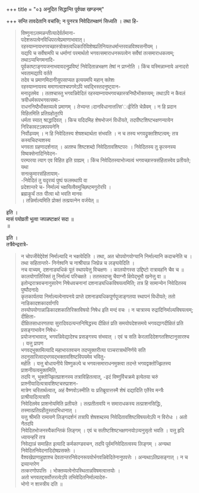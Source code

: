 +++
title = "०३ अनूदित सिद्धान्ति पूर्वपक्ष खण्डनम्"

+++
सन्ति तावदेतानि वचांसि; न पुनरत्र निवेदितभक्षणं सिध्यति । तथा हि-
> विष्णुनाऽत्तमन्नन्तीत्यादेर्वर्तमाना-  
पदेशरूपत्वेनविधिपरत्वेप्रमाणाभावात्। रहस्याम्नायभगवच्छास्त्रोक्तत्वधिकारिविशेषप्रतिनियतधर्मान्तरवन्नविश्वसनीयम् ।  
यद्यपि च सर्वेषामपि च धर्माणां परमार्थतो भगवत्समाराधनरूपत्वेन सर्वेषां तत्समाराधकत्वम्; तथाऽप्यभिगमनादि-  
पूर्वकाष्टाङ्गयजनाभवावदनुप्रविष्टं निवेदितान्नभक्षण तेषां न प्राप्नोति । किंच यस्मिन्नाम्नाये अनादरो भवतामद्यापि वर्तते  
तदेव च प्रमाणमिदानीसुपसाप्यत इत्ययमपि महान् क्लेशः  
रहस्याम्नायस्य ममाणत्वाश्चपगमेऽपि भवद्भिस्तदनुष्ट्वान-  
मनादृतमेव । ततश्चास्तु भगवन्निवेदितं रहस्याम्नायभगवच्छास्त्रनिष्ठैभोंक्तव्यम्; तथाऽपि न कैवलं त्रयीधर्मरूपभगवत्समा-  
राधननिष्ठैर्भोक्तव्यत्वे प्रमाणम् । तेभ्यन्त।दानविधानात्तत्सि'ःईरिति चेन्नैवम् । न हि प्रदान विहितमिति प्रतिग्रहोतुरपि  
धर्मता स्यात् श्राद्धादिवत् । किच यदिदमिह शेषभोजनं विधीयते, तदपीष्टशिष्टभक्षणन्यायेन निरिकावटऽक्पपयनेनि  
निर्वोढव्यम् । न हि निवेदितस्य शेषशब्दार्थता संभवति । न च तस्य भगवद्रुक्तशिष्टत्वम्; तत्र कस्यचिदप्यशस्य  
भगवता ग्रहणादर्शनात् । अतश्च शिष्टशब्दो निवेदितावशिष्टपरः । निवेदितस्य तु कृत्स्नस्य विष्वक्सेनादिनिवेदन-  
परम्परया त्याग एव विहित इति ग्राह्यम् । किंच निवेदितस्याभोज्यत्वं भगवच्छास्त्रसंहितास्वेव प्रतीयते; यथा  
सनत्कुमारसंहितायाम्-  
-निवेदितं तु यदृरव्यं पुष्पं फलमथापि वा  
प्रदेशान्तरे च-
> निर्माल्यं भक्षयित्वैवमुच्छिष्टमगुरोरपि ।  
ब्रह्मकूर्चं ततः पीत्वा थो भवति मानवः  
। तन्निर्माल्यमिति प्रोक्तं तत्प्रयत्नेन वर्जयेत् ॥

इति ।  
मासं पयोव्रती भूत्वा जपन्नष्टाक्षरं सदा ॥  
॥

इति ।  
तत्रैवेन्द्ररात्रे-
> न चोपजीवेद्देवेशं निर्माल्यादि न भक्षयेदिति । तथा, अत चोपयोगयोग्यानि निर्माल्यानि कदाचनेति च ।  
तथा सहितान्तरे-
> निर्नश्वनि च नाश्रीयान्न जिघ्रेन्न च लङ्घयेदिति ।  
नच वाच्यम्, 
> दशनाड्यधिकं पूतं स्थापयेत्तु विचक्षणः । कालयोगस्स उद्दिष्टो रात्रावहनि चैव च ॥  
कालयोगातिरिक्तं तु निर्माल्यं परिचक्षते । ततस्तदप्सु चैवाग्नौ क्षिपेद्भूमौ खनेत्तु वा ॥  
इतोन्द्ररात्रवचनानुसारेण निषेधवचनानां दशनाड्यधिकविषयत्वमिति; तत्र हि सामान्येन निवेदितस्य पुष्पौदनादेः  
कृतकार्यतया निर्माल्यत्वेनापनये प्राप्ते दशनाड्यधिकपूर्णपूजाङ्गतया स्थापनं विधीयते; ततो नाडिकादशकादर्वागपि  
तस्योपयोगान्नाडिकादशकातिरिक्तविषयो निषेध इति मन्दं वचः । न चात्रास्य रुद्रादिनिर्माल्यविषयत्वम्; दीक्षिता-  
दीक्षितसाधारणतया सुरादिवदत्यन्तनिषिद्धस्य दीक्षितं प्रति समयोपदेशसमये भगवद्यागदीक्षितं प्रति प्रसङ्गाभावेन निषेध-  
प्रयोजनाभावात्, भगवन्निवेद्यादेश्च प्रसङ्गस्य संभवात् । एवं च सति केरलादिदेशगतशिष्टानुसारश्च । यत्तु 
> प्रापण  
भगवद्भुक्तमित्यादि महाभारतवचन तदप्युक्तरीत्या पञ्चरात्रार्थनिर्णये सति तदनुसारित्वाद्भगवद्भक्तावशिष्टविपयमेव भवितु-  
मर्हति । यत्तु बोधायनीये विष्णुकल्पे च भगवत्समाराधनमुक्त्वा तदन्ते भगवद्वक्तोज्झितस्य प्राशनीयत्वमुक्तमिति,  
तदपि न, भुक्तोज्झितप्राशनस्य तत्राविहितत्वात्, -इदं विष्णुर्विचक्रमे इत्येतया चरुं प्राश्नीयादित्यत्रावशिष्टचरुप्राशन-  
मात्रेण चरितार्थत्वात्, अहं वैष्णवोऽस्मीति यः प्रतिब्रूयात्तस्मै शेषं दद्यादिति एतैरेव मन्त्रैः प्राश्रीयादित्यत्रापि  
निवेदितमेव प्राशनोयमिति प्रतीयते । तत्प्रतीतावपि न समाराधकस्य तत्प्राशनसिद्धिः, तस्मात्प्रतिग्रहीतुस्तदभिधानात् ।  
यत्तु श्रीमति रामायणे लिङ्गदर्शनं तत्रापि शेषशब्दस्य निवेदितावशिष्टविषयत्वेऽपि न विरोधः । अतो नैतदपि  
निवेदितभोजनस्यैकान्तिकं लिङ्गम् । एवं च सतीष्टशिष्टभक्षणनयोऽप्यनुसृतो भवति । यत्तु 
> हृदि ध्यायन्हरिं तत्र  
निवेद्यान्नं समाहित इत्यादि कर्मकाण्डवचन, तदपि पूर्वमनिवेदितत्वस्य लिङ्गम् । अन्यथा निवेदितनिवेदनादिदोषप्रसक्तेः ।  
वैश्वखेप्राणाहुज्ञाश्च देवतान्तरनिवेदनरूपयोर्भगवन्निवेदितेनानुपपत्तेः । अन्यथाऽतिप्रसङ्गात् । न च द्रव्यान्तरेण  
तत्करणोपपत्तिः । भोक्तव्यत्वेनोपस्थितान्नविषमत्वात्तयोः ।  
अतो भगवतद्दसर्वोत्तरत्वेऽपि तभिवेदितनिर्माल्यादेरु-  
भोगो न शास्त्रीय दति ॥